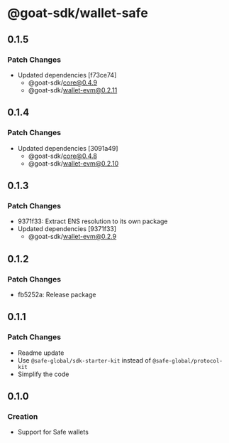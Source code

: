 # @goat-sdk/wallet-safe

## 0.1.5

### Patch Changes

- Updated dependencies [f73ce74]
  - @goat-sdk/core@0.4.9
  - @goat-sdk/wallet-evm@0.2.11

## 0.1.4

### Patch Changes

- Updated dependencies [3091a49]
  - @goat-sdk/core@0.4.8
  - @goat-sdk/wallet-evm@0.2.10

## 0.1.3

### Patch Changes

- 9371f33: Extract ENS resolution to its own package
- Updated dependencies [9371f33]
  - @goat-sdk/wallet-evm@0.2.9

## 0.1.2

### Patch Changes

- fb5252a: Release package

## 0.1.1

### Patch Changes

- Readme update
- Use `@safe-global/sdk-starter-kit` instead of `@safe-global/protocol-kit`
- Simplify the code

## 0.1.0

### Creation

- Support for Safe wallets
